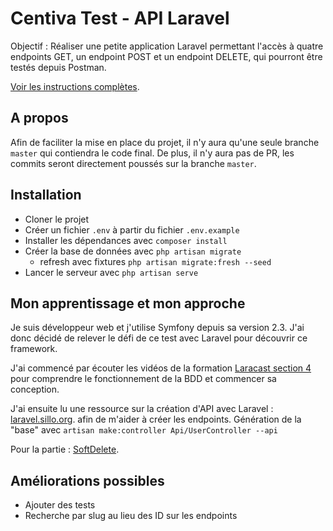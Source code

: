 # Centiva Test - API Laravel

Objectif : Réaliser une petite application Laravel permettant l'accès à quatre endpoints GET, un endpoint POST et un endpoint DELETE, qui pourront être testés depuis Postman.

[Voir les instructions complètes](documentation/Instructions_test.pdf).

## A propos

Afin de faciliter la mise en place du projet, il n'y aura qu'une seule branche `master` qui contiendra le code final.
De plus, il n'y aura pas de PR, les commits seront directement poussés sur la branche `master`.

## Installation

* Cloner le projet
* Créer un fichier `.env` à partir du fichier `.env.example`
* Installer les dépendances avec `composer install`
* Créer la base de données avec `php artisan migrate`
    * refresh avec fixtures `php artisan migrate:fresh --seed`
* Lancer le serveur avec `php artisan serve`

## Mon apprentissage et mon approche

Je suis développeur web et j'utilise Symfony depuis sa version 2.3. J'ai donc décidé de relever le défi de ce test avec Laravel pour découvrir ce framework.

J'ai commencé par écouter les vidéos de la formation [Laracast section 4](https://laracasts.com/series/laravel-8-from-scratch/episodes/17) pour comprendre le
fonctionnement de la BDD et commencer sa conception. 

J'ai ensuite lu une ressource sur la création d'API avec Laravel : [laravel.sillo.org](https://laravel.sillo.org/cours-laravel-10-les-donnees-les-ressources-dapi-2/).
afin de m'aider à créer les endpoints.
Génération de la "base" avec `artisan make:controller Api/UserController --api`

Pour la partie : [SoftDelete](https://laravel.com/docs/10.x/eloquent#soft-deleting).


## Améliorations possibles

* Ajouter des tests
* Recherche par slug au lieu des ID sur les endpoints

